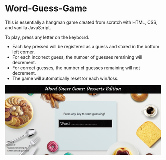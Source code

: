 # Word-Guess-Game

This is essentially a hangman game created from scratch with HTML, CSS, and vanilla JavaScript.

To play, press any letter on the keyboard.
* Each key pressed will be registered as a guess and stored in the bottom left corner.
* For each incorrect guess, the number of guesses remaining will decrement.
* For correct guesses, the number of guesses remaining will not decrement.
* The game will automatically reset for each win/loss.

![Screenshot](game_screenshot.jpg)